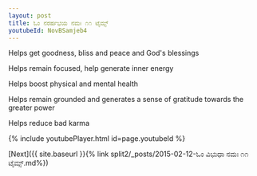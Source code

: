 ```yaml
---
layout: post
title: ಓಂ ನರರ್ಷಭಯ ನಮಃ ೧೧ ಟೈಮ್ಸ್
youtubeId: NovBSamjeb4
---
```

 
 
Helps get goodness, bliss and peace and God's blessings
 
Helps remain focused, help generate inner energy 
 
Helps boost physical and mental health 
 
Helps remain grounded and generates a sense of gratitude towards the greater power 
 
Helps reduce bad karma
 
 
 
 


{% include youtubePlayer.html id=page.youtubeId %}
 
[Next]({{ site.baseurl }}{% link  split2/_posts/2015-02-12-ಓಂ ವಿಭುಧಾ ನಮಃ ೧೧ ಟೈಮ್ಸ್.md%})
 
